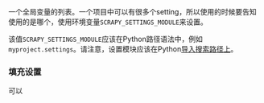 一个全局变量的列表。一个项目中可以有很多个setting，所以使用的时候要告知使用的是哪个，使用环境变量`SCRAPY_SETTINGS_MODULE`来设置。

该值`SCRAPY_SETTINGS_MODULE`应该在Python路径语法中，例如`myproject.settings`。请注意，设置模块应该在Python[导入搜索路径上](https://docs.python.org/2/tutorial/modules.html#the-module-search-path)。

### 填充设置

可以

